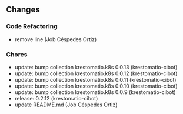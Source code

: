 ## Changes

### Code Refactoring

* remove line (Job Céspedes Ortiz)

### Chores

* update: bump collection krestomatio.k8s 0.0.13 (krestomatio-cibot)
* update: bump collection krestomatio.k8s 0.0.12 (krestomatio-cibot)
* update: bump collection krestomatio.k8s 0.0.11 (krestomatio-cibot)
* update: bump collection krestomatio.k8s 0.0.10 (krestomatio-cibot)
* update: bump collection krestomatio.k8s 0.0.9 (krestomatio-cibot)
* release: 0.2.12 (krestomatio-cibot)
* update README.md (Job Céspedes Ortiz)
